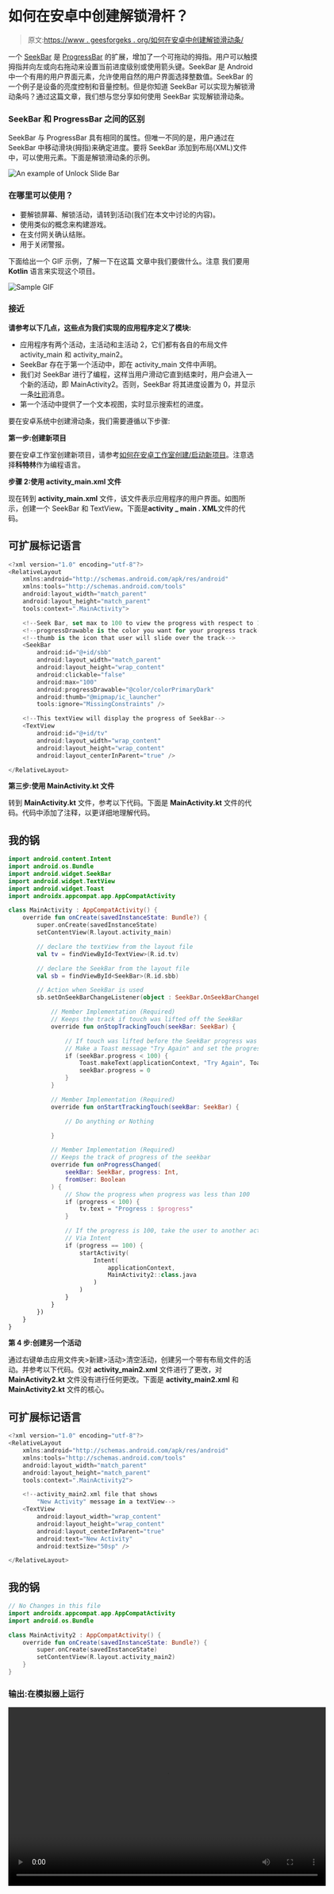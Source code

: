 # 如何在安卓中创建解锁滑杆？

> 原文:[https://www . geesforgeks . org/如何在安卓中创建解锁滑动条/](https://www.geeksforgeeks.org/how-to-create-a-unlock-slide-bar-in-android/)

一个 [SeekBar](https://www.geeksforgeeks.org/seekbar-in-kotlin/) 是 [ProgressBar](https://www.geeksforgeeks.org/progressbar-in-kotlin/) 的扩展，增加了一个可拖动的拇指。用户可以触摸拇指并向左或向右拖动来设置当前进度级别或使用箭头键。SeekBar 是 Android 中一个有用的用户界面元素，允许使用自然的用户界面选择整数值。SeekBar 的一个例子是设备的亮度控制和音量控制。但是你知道 SeekBar 可以实现为解锁滑动条吗？通过这篇文章，我们想与您分享如何使用 SeekBar 实现解锁滑动条。

### SeekBar 和 ProgressBar 之间的区别

SeekBar 与 ProgressBar 具有相同的属性。但唯一不同的是，用户通过在 SeekBar 中移动滑块(拇指)来确定进度。要将 SeekBar 添加到布局(XML)文件中，可以使用<seekbar>元素。下面是解锁滑动条的示例。</seekbar>

![An example of Unlock Slide Bar](img/baacb1b4466e6f41db36b27a91b3d764.png)

### 在哪里可以使用？

*   要解锁屏幕、解锁活动，请转到活动(我们在本文中讨论的内容)。
*   使用类似的概念来构建游戏。
*   在支付网关确认结账。
*   用于关闭警报。

下面给出一个 GIF 示例，了解一下在这篇 文章中我们要做什么。注意 我们要用 **Kotlin** 语言来实现这个项目。

![Sample GIF](img/e2b699512bd4eefe3723bdfde80d4b02.png)

### **接近**

**请参考以下几点，这些点为我们实现的应用程序定义了模块:**

*   应用程序有两个活动，主活动和主活动 2，它们都有各自的布局文件 activity_main 和 activity_main2。
*   SeekBar 存在于第一个活动中，即在 activity_main 文件中声明。
*   我们对 SeekBar 进行了编程，这样当用户滑动它直到结束时，用户会进入一个新的活动，即 MainActivity2。否则，SeekBar 将其进度设置为 0，并显示一条[吐司](https://www.geeksforgeeks.org/android-what-is-toast-and-how-to-use-it-with-examples/)消息。
*   第一个活动中提供了一个文本视图，实时显示搜索栏的进度。

要在安卓系统中创建滑动条，我们需要遵循以下步骤:

**第一步:创建新项目**

要在安卓工作室创建新项目，请参考[如何在安卓工作室创建/启动新项目](https://www.geeksforgeeks.org/android-how-to-create-start-a-new-project-in-android-studio/)。注意选择**科特林**作为编程语言。

**步骤 2:使用 activity_main.xml 文件**

现在转到 **activity_main.xml** 文件，该文件表示应用程序的用户界面。如图所示，创建一个 SeekBar 和 TextView。下面是**activity _ main . XML**文件的代码。

## 可扩展标记语言

```kt
<?xml version="1.0" encoding="utf-8"?>
<RelativeLayout 
    xmlns:android="http://schemas.android.com/apk/res/android"
    xmlns:tools="http://schemas.android.com/tools"
    android:layout_width="match_parent"
    android:layout_height="match_parent"
    tools:context=".MainActivity">

    <!--Seek Bar, set max to 100 to view the progress with respect to 100-->
    <!--progressDrawable is the color you want for your progress track-->
    <!--thumb is the icon that user will slide over the track-->
    <SeekBar
        android:id="@+id/sbb"
        android:layout_width="match_parent"
        android:layout_height="wrap_content"
        android:clickable="false"
        android:max="100"
        android:progressDrawable="@color/colorPrimaryDark"
        android:thumb="@mipmap/ic_launcher"
        tools:ignore="MissingConstraints" />

    <!--This textView will display the progress of SeekBar-->
    <TextView
        android:id="@+id/tv"
        android:layout_width="wrap_content"
        android:layout_height="wrap_content"
        android:layout_centerInParent="true" />

</RelativeLayout>
```

**第三步:使用 MainActivity.kt 文件**

转到 **MainActivity.kt** 文件，参考以下代码。下面是 **MainActivity.kt** 文件的代码。代码中添加了注释，以更详细地理解代码。

## 我的锅

```kt
import android.content.Intent
import android.os.Bundle
import android.widget.SeekBar
import android.widget.TextView
import android.widget.Toast
import androidx.appcompat.app.AppCompatActivity

class MainActivity : AppCompatActivity() {
    override fun onCreate(savedInstanceState: Bundle?) {
        super.onCreate(savedInstanceState)
        setContentView(R.layout.activity_main)

        // declare the textView from the layout file
        val tv = findViewById<TextView>(R.id.tv)

        // declare the SeekBar from the layout file
        val sb = findViewById<SeekBar>(R.id.sbb)

        // Action when SeekBar is used
        sb.setOnSeekBarChangeListener(object : SeekBar.OnSeekBarChangeListener {

            // Member Implementation (Required)
            // Keeps the track if touch was lifted off the SeekBar
            override fun onStopTrackingTouch(seekBar: SeekBar) {

                // If touch was lifted before the SeekBar progress was 100
                // Make a Toast message "Try Again" and set the progress to 0
                if (seekBar.progress < 100) {
                    Toast.makeText(applicationContext, "Try Again", Toast.LENGTH_SHORT).show()
                    seekBar.progress = 0
                }
            }

            // Member Implementation (Required)
            override fun onStartTrackingTouch(seekBar: SeekBar) {

                // Do anything or Nothing

            }

            // Member Implementation (Required)
            // Keeps the track of progress of the seekbar
            override fun onProgressChanged(
                seekBar: SeekBar, progress: Int,
                fromUser: Boolean
            ) {
                // Show the progress when progress was less than 100
                if (progress < 100) {
                    tv.text = "Progress : $progress"
                }

                // If the progress is 100, take the user to another activity
                // Via Intent
                if (progress == 100) {
                    startActivity(
                        Intent(
                            applicationContext,
                            MainActivity2::class.java
                        )
                    )
                }
            }
        })
    }
}
```

**第 4 步:创建另一个活动**

通过右键单击应用文件夹>新建>活动>清空活动，创建另一个带有布局文件的活动。并参考以下代码。仅对 **activity_main2.xml** 文件进行了更改，对 **MainActivity2.kt** 文件没有进行任何更改。下面是 **activity_main2.xml** 和 **MainActivity2.kt** 文件的核心。

## 可扩展标记语言

```kt
<?xml version="1.0" encoding="utf-8"?>
<RelativeLayout 
    xmlns:android="http://schemas.android.com/apk/res/android"
    xmlns:tools="http://schemas.android.com/tools"
    android:layout_width="match_parent"
    android:layout_height="match_parent"
    tools:context=".MainActivity2">

    <!--activity_main2.xml file that shows
        "New Activity" message in a textView-->
    <TextView
        android:layout_width="wrap_content"
        android:layout_height="wrap_content"
        android:layout_centerInParent="true"
        android:text="New Activity"
        android:textSize="50sp" />

</RelativeLayout>
```

## 我的锅

```kt
// No Changes in this file
import androidx.appcompat.app.AppCompatActivity
import android.os.Bundle

class MainActivity2 : AppCompatActivity() {
    override fun onCreate(savedInstanceState: Bundle?) {
        super.onCreate(savedInstanceState)
        setContentView(R.layout.activity_main2)
    }
}
```

### 输出:在模拟器上运行

<video class="wp-video-shortcode" id="video-498712-1" width="640" height="360" preload="metadata" controls=""><source type="video/mp4" src="https://media.geeksforgeeks.org/wp-content/uploads/20201010001633/slidebar.mp4?_=1">[https://media.geeksforgeeks.org/wp-content/uploads/20201010001633/slidebar.mp4](https://media.geeksforgeeks.org/wp-content/uploads/20201010001633/slidebar.mp4)</video>